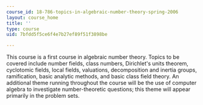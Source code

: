 ```yaml
---
course_id: 18-786-topics-in-algebraic-number-theory-spring-2006
layout: course_home
title: ''
type: course
uid: 7bfdd5f5ce6f4e7b27ef89f51f3898be

---
```

This course is a first course in algebraic number theory. Topics to be covered include number fields, class numbers, Dirichlet's units theorem, cyclotomic fields, local fields, valuations, decomposition and inertia groups, ramification, basic analytic methods, and basic class field theory. An additional theme running throughout the course will be the use of computer algebra to investigate number-theoretic questions; this theme will appear primarily in the problem sets.
